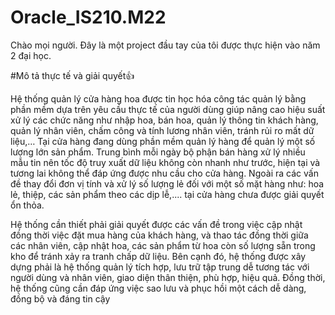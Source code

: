 # Oracle_IS210.M22
Chào mọi người. Đây là một project đầu tay của tôi được thực hiện vào năm 2 đại học.

#Mô tả thực tế và giải quyết👍

Hệ thống quản lý cửa hàng hoa được tin học hóa công tác quản lý bằng phần mềm dựa trên yêu cầu thực tế của người dùng giúp nâng cao hiệu suất xử lý các chức năng như nhập hoa, bán hoa, quản lý thông tin khách hàng, quản lý nhân viên, chấm công và tính lương nhân viên, tránh rủi ro mất dữ liệu,… Tại cửa hàng đang dùng phần mềm quản lý hàng để quản lý một số lượng lớn sản phẩm. Trung bình mỗi ngày bộ phận bán hàng xử lý nhiều mẫu tin nên tốc độ truy xuất dữ liệu không còn nhanh như trước, hiện tại và tương lai không thể đáp ứng được nhu cầu cho cửa hàng. Ngoài ra các vấn đề thay đổi đơn vị tính và xử lý số lượng lẻ đối với một số mặt hàng như: hoa lẻ, thiệp, các sản phẩm theo các dịp lễ,.... tại cửa hàng chưa được giải quyết ổn thỏa.	

Hệ thống cần thiết phải giải quyết được các vấn đề trong việc cập nhật đồng thời việc đặt mua hàng của khách hàng, và thao tác đồng thời giữa các nhân viên, cập nhật hoa, các sản phẩm từ hoa còn số lượng sẵn trong kho để tránh xảy ra tranh chấp dữ liệu. Bên cạnh đó, hệ thống được xây dựng phải là hệ thống quản lý tích hợp, lưu trữ tập trung dễ tương tác với người dùng và nhân viên, giao diện thân thiện, phù hợp, hiệu quả. Đồng thời, hệ thống cũng cần đáp ứng việc sao lưu và phục hồi một cách dễ dàng, đồng bộ và đáng tin cậy
